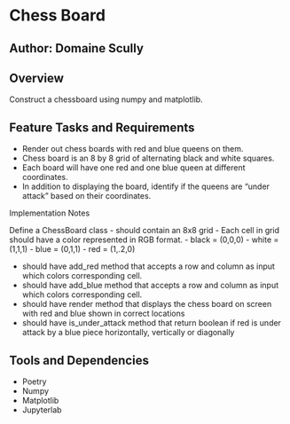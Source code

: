 # Chess Board

## Author: Domaine Scully

## Overview

Construct a chessboard using numpy and matplotlib.

## Feature Tasks and Requirements

- Render out chess boards with red and blue queens on them.
- Chess board is an 8 by 8 grid of alternating black and white squares.
- Each board will have one red and one blue queen at different coordinates.
- In addition to displaying the board, identify if the queens are “under attack” based on their coordinates.

Implementation Notes

Define a ChessBoard class - should contain an 8x8 grid - Each cell in grid should have a color represented in RGB format. - black = (0,0,0) - white = (1,1,1) - blue = (0,1,1) - red = (1,.2,0)

- should have add_red method that accepts a row and column as input which colors corresponding cell.
- should have add_blue method that accepts a row and column as input which colors corresponding cell.
- should have render method that displays the chess board on screen with red and blue shown in correct locations
- should have is_under_attack method that return boolean if red is under attack by a blue piece horizontally, vertically or diagonally

## Tools and Dependencies
- Poetry
- Numpy
- Matplotlib
- Jupyterlab
